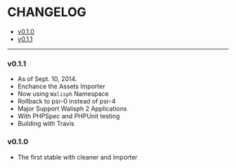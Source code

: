 # CHANGELOG
 - [v0.1.0](#v010)
 - [v0.1.1](#v011)

* * *


### v0.1.1
- As of Sept. 10, 2014.
- Enchance the Assets Importer
- Now using `Walisph` Namespace
- Rollback to psr-0 instead of psr-4
- Major Support Walisph 2 Applications
- With PHPSpec and PHPUnit testing
- Building with Travis
### v0.1.0
- The first stable with cleaner and importer
